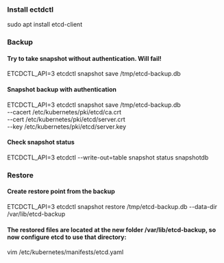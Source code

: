 ### Install ectdctl
sudo apt  install etcd-client

### Backup 

#### Try to take snapshot without authentication. Will fail!
ETCDCTL_API=3 etcdctl snapshot save /tmp/etcd-backup.db

#### Snapshot backup with authentication
ETCDCTL_API=3 etcdctl snapshot save /tmp/etcd-backup.db \
--cacert /etc/kubernetes/pki/etcd/ca.crt \
--cert /etc/kubernetes/pki/etcd/server.crt \
--key /etc/kubernetes/pki/etcd/server.key

#### Check snapshot status
ETCDCTL_API=3 etcdctl --write-out=table snapshot status snapshotdb


### Restore

#### Create restore point from the backup
ETCDCTL_API=3 etcdctl snapshot restore /tmp/etcd-backup.db --data-dir /var/lib/etcd-backup

#### The restored files are located at the new folder /var/lib/etcd-backup, so now configure etcd to use that directory:
vim /etc/kubernetes/manifests/etcd.yaml